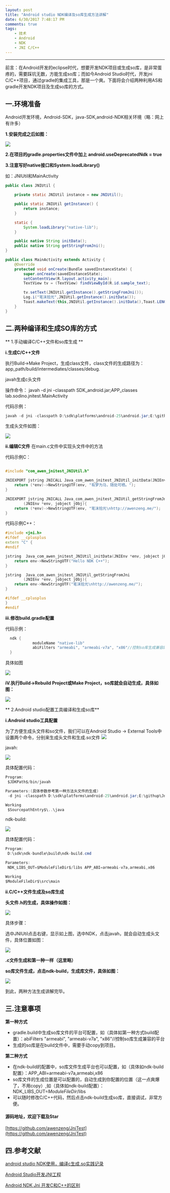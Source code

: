 ```yaml
---
layout: post
title: "Android studio NDK编译及so库生成方法讲解"
date: 6/30/2017 7:48:17 PM 
comments: true
tags: 
	- 技术 
	- Android
	- NDK
	- JNI C/C++
---
```

---
前言：在Android开发的eclipse时代，想要开发NDK项目或生成so库，是非常蛋疼的，需要踩坑无数，方能生成so库；而如今Android Studio时代，开发jni C/C++项目，通过gradle的集成工具，那是一个爽。下面将会介绍两种利用AS和gradle开发NDK项目及生成so库的方式。
## 一.环境准备
Android开发环境，Android-SDK，java-SDK,android-NDK相关环境（略：网上有许多）

**1.安装完成之后如图：**

![](/assets/img/ndk_config.png)

**2.在项目的gradle.properties文件中加上 android.useDeprecatedNdk = true**

**3.注意写好native接口和System.loadLibrary()**

如：JNIUtil和MainActivity

```java 
public class JNIUtil {

    private static JNIUtil instance = new JNIUtil();

    public static JNIUtil getInstance() {
        return instance;
    }

    static {
        System.loadLibrary("native-lib");
    }

    public native String initData();
    public native String getStringFromJni();
}

public class MainActivity extends Activity {
    @Override
    protected void onCreate(Bundle savedInstanceState) {
        super.onCreate(savedInstanceState);
        setContentView(R.layout.activity_main);
        TextView tv = (TextView) findViewById(R.id.sample_text);

        tv.setText(JNIUtil.getInstance().getStringFromJni());
        Log.i("笔沫拾光",JNIUtil.getInstance().initData());
        Toast.makeText(this,JNIUtil.getInstance().initData(),Toast.LENGTH_LONG);
    }
}

```
<!-- more -->
## 二.两种编译和生成SO库的方式

** 1.手动编译C/C++文件和so库生成 **

**i.生成C/C++文件**

执行Build->Make Project，生成class文件，class文件的生成路径为： app_path/build/intermediates/classes/debug.

javah生成c头文件

操作命令：
javah -d jni -classpath SDK_android.jar;APP_classes lab.sodino.jnitest.MainActivity

代码示例：

```java
javah -d jni -classpath D:\sdk\platforms\android-25\android.jar;E:\githup\JniTest\app\build\intermediates\classes\debug com.awen.jnitest.JNIUtil
```
生成头文件如图：

![](/assets/img/ndk_build_headfile.png)



**ii.编辑C文件**
在main.c文件中实现头文件中的方法

代码示例C：

```C

#include "com_awen_jnitest_JNIUtil.h"

JNIEXPORT jstring JNICALL Java_com_awen_jnitest_JNIUtil_initData(JNIEnv *env, jobject jObj){
    return (*env)->NewStringUTF(env, "有梦为马，随处可栖。");
}

JNIEXPORT jstring JNICALL Java_com_awen_jnitest_JNIUtil_getStringFromJni
        (JNIEnv *env, jobject jObj){
    return (*env)->NewStringUTF(env, "笔沫拾光\nhttp://awenzeng.me/");
}

```

代码示例C++：

```C++
#include <jni.h>
#ifdef __cplusplus
extern "C" {
#endif

jstring  Java_com_awen_jnitest_JNIUtil_initData(JNIEnv *env, jobject jObj){
    return env->NewStringUTF("Hello NDK C++");
}

jstring  Java_com_awen_jnitest_JNIUtil_getStringFromJni
        (JNIEnv *env, jobject jObj){
    return env->NewStringUTF("笔沫拾光\nhttp://awenzeng.me/");
}

#ifdef __cplusplus
}
#endif
```
**iii.修改build.gradle配置**

代码示例：

```java
  ndk {
            moduleName "native-lib"
            abiFilters "armeabi", "armeabi-v7a", "x86"//控制so库生成兼容的平台
  }
```

具体如图

![](/assets/img/ndk_gradle_config.png)

**iV.执行Build->Rebuild Project或Make Project，so库就会自动生成，具体如图：**

![](/assets/img/ndk_build_so.png)

** 2.Android studio配置工具编译和生成so库**

**i.Android studio工具配置**

为了方便生成头文件和so文件，我们可以在Android Studio → External Tools中设置两个命令，分别来生成头文件和生成.so文件
![](/assets/img/ndk_tools.png)

javah:

![](/assets/img/ndk_tool_javah.png)

具体配置代码：

```java
Program:
 $JDKPath$/bin/javah

Parameters:(具体参数参考第一种方法头文件的生成)
 -d jni -classpath D:\sdk\platforms\android-25\android.jar;E:\githup\JniTest\app\build\intermediates\classes\debug $FileClass$

Working
 $SourcepathEntry$\..\java

```

ndk-build:

![](/assets/img/ndk_tool_ndk_build.png)

具体配置代码：

```java
Program:
 D:\sdk\ndk-bundle\build\ndk-build.cmd

Parameters:
 NDK_LIBS_OUT=$ModuleFileDir$/libs APP_ABI=armeabi-v7a,armeabi,x86

Working
$ModuleFileDir$\src\main

```

**ii.C/C++文件生成及so库生成**

**头文件.h的生成，具体操作如图：**

![](/assets/img/ndk_tool_gen_headfile.png)

具体步骤：

选中JNIUtil点击右键，显示如上图，选中NDK，点击javah，就会自动生成头文件，具体位置如图：

![](/assets/img/ndk_build_headfile.png)

**.c文件生成和第一种一样（这里略）**

**so库文件生成，点击ndk-build，生成库文件，具体如图：**

![](/assets/img/ndk_ndk_build_so.png)


到此，两种方法生成讲解完毕。

## 三.注意事项

**第一种方式**
- gradle.build中生成so库文件的平台可配置，如（具体如第一种方式build配置）：abiFilters "armeabi", "armeabi-v7a", "x86"//控制so库生成兼容的平台
- 生成的so库是在build文件中，需要手动copy到项目。

**第二种方式**
- 在ndk-build的配置中，so库文件生成平台也可以配置，如（具体如ndk-build配置）：APP_ABI=armeabi-v7a,armeabi,x86
- so库文件的生成位置是可以配置的，自动生成到你配置的位置（这一点爽爆了，不用copy）,如（具体如ndk-build配置）：NDK_LIBS_OUT=$ModuleFileDir$/libs
- 可以随时修改C/C++代码，然后点击ndk-build生成so库，直接调试，非常方便。



#### 源码地址，欢迎下载及Star 
[https://github.com/awenzeng/JniTest](https://github.com/awenzeng/JniTest)

## 四.参考文献
[android studio NDK使用，编译c生成.so实践记录](http://blog.csdn.net/u010030505/article/details/51942157)

[Android Studio开发JNI工程](http://blog.csdn.net/sodino/article/details/41946607)

[Android NDK Jni 开发C和C++的区别](http://www.cnblogs.com/gengchangjing/p/ndk.html)






